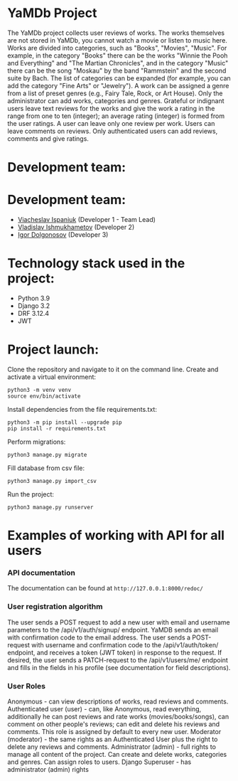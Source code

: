 # YaMDb Project


The YaMDb project collects user reviews of works. The works themselves are not stored in YaMDb, 
you cannot watch a movie or listen to music here. Works are divided into categories, 
such as "Books", "Movies", "Music". For example, in the category "Books" there can be the works 
"Winnie the Pooh and Everything" and "The Martian Chronicles", and in the category "Music" 
there can be the song "Moskau" by the band "Rammstein" and the second suite by Bach. The list 
of categories can be expanded (for example, you can add the category "Fine Arts" or "Jewelry").
A work can be assigned a genre from a list of preset genres (e.g., Fairy Tale, Rock, or Art House).
Only the administrator can add works, categories and genres. Grateful or indignant users leave text
reviews for the works and give the work a rating in the range from one to ten (integer); an average
rating (integer) is formed from the user ratings. A user can leave only one review per work.
Users can leave comments on reviews. Only authenticated users can add reviews, comments and give ratings.

# Development team:


# Development team:

- [Viacheslav Ispaniuk](https://github.com/Basmelek18) (Developer 1 - Team Lead)
- [Vladislav Ishmukhametov](https://github.com/VladIshmukhametov) (Developer 2)
- [Igor Dolgonosov](https://github.com/Ugar78) (Developer 3) 



# Technology stack used in the project:

- Python 3.9
- Django 3.2
- DRF 3.12.4
- JWT


# Project launch:

Clone the repository and navigate to it on the command line.
Create and activate a virtual environment:
```
python3 -m venv venv
source env/bin/activate
```
Install dependencies from the file requirements.txt:
```
python3 -m pip install --upgrade pip
pip install -r requirements.txt
```
Perform migrations:
```
python3 manage.py migrate
```
Fill database from csv file:
```
python3 manage.py import_csv
```
Run the project:
```
python3 manage.py runserver
```

# Examples of working with API for all users


### API documentation
The documentation can be found at `http://127.0.0.1:8000/redoc/`


### User registration algorithm

The user sends a POST request to add a new user with email and username parameters 
to the /api/v1/auth/signup/ endpoint. YaMDB sends an email with confirmation code to 
the email address. The user sends a POST-request with username and confirmation code 
to the /api/v1/auth/token/ endpoint, and receives a token (JWT token) in response to 
the request. If desired, the user sends a PATCH-request to the /api/v1/users/me/ endpoint 
and fills in the fields in his profile (see documentation for field descriptions).

### User Roles

Anonymous - can view descriptions of works, read reviews and comments. 
Authenticated user (user) - can, like Anonymous, read everything,
additionally he can post reviews and rate works (movies/books/songs), 
can comment on other people's reviews; can edit and delete his reviews
and comments. This role is assigned by default to every new user. 
Moderator (moderator) - the same rights as an Authenticated User plus 
the right to delete any reviews and comments. Administrator (admin) - 
full rights to manage all content of the project. Can create and delete works, 
categories and genres. Can assign roles to users. Django Superuser - has administrator 
(admin) rights
